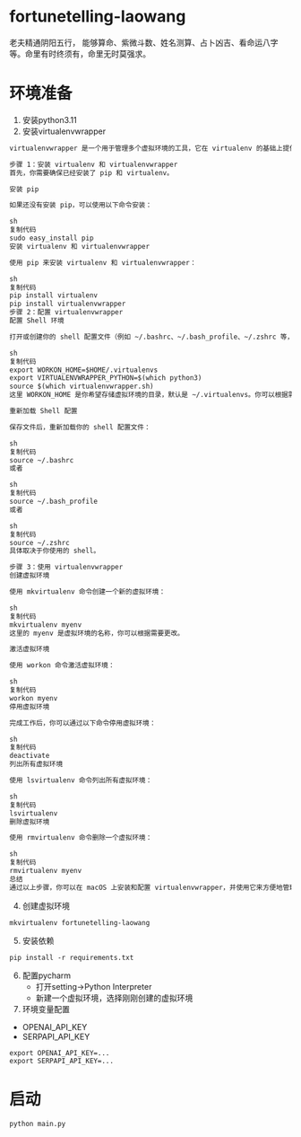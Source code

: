 # fortunetelling-laowang
老夫精通阴阳五行， 能够算命、紫微斗数、姓名测算、占卜凶吉、看命运八字等。命里有时终须有，命里无时莫强求。



# 环境准备
1. 安装python3.11
2. 安装virtualenvwrapper
```markdown
virtualenvwrapper 是一个用于管理多个虚拟环境的工具，它在 virtualenv 的基础上提供了一些便捷的功能。以下是在 macOS 上安装和配置 virtualenvwrapper 的详细步骤：

步骤 1：安装 virtualenv 和 virtualenvwrapper
首先，你需要确保已经安装了 pip 和 virtualenv。

安装 pip

如果还没有安装 pip，可以使用以下命令安装：

sh
复制代码
sudo easy_install pip
安装 virtualenv 和 virtualenvwrapper

使用 pip 来安装 virtualenv 和 virtualenvwrapper：

sh
复制代码
pip install virtualenv
pip install virtualenvwrapper
步骤 2：配置 virtualenvwrapper
配置 Shell 环境

打开或创建你的 shell 配置文件（例如 ~/.bashrc、~/.bash_profile、~/.zshrc 等，具体取决于你使用的 shell）。在文件末尾添加以下行：

sh
复制代码
export WORKON_HOME=$HOME/.virtualenvs
export VIRTUALENVWRAPPER_PYTHON=$(which python3)
source $(which virtualenvwrapper.sh)
这里 WORKON_HOME 是你希望存储虚拟环境的目录，默认是 ~/.virtualenvs。你可以根据需要更改。

重新加载 Shell 配置

保存文件后，重新加载你的 shell 配置文件：

sh
复制代码
source ~/.bashrc
或者

sh
复制代码
source ~/.bash_profile
或者

sh
复制代码
source ~/.zshrc
具体取决于你使用的 shell。

步骤 3：使用 virtualenvwrapper
创建虚拟环境

使用 mkvirtualenv 命令创建一个新的虚拟环境：

sh
复制代码
mkvirtualenv myenv
这里的 myenv 是虚拟环境的名称，你可以根据需要更改。

激活虚拟环境

使用 workon 命令激活虚拟环境：

sh
复制代码
workon myenv
停用虚拟环境

完成工作后，你可以通过以下命令停用虚拟环境：

sh
复制代码
deactivate
列出所有虚拟环境

使用 lsvirtualenv 命令列出所有虚拟环境：

sh
复制代码
lsvirtualenv
删除虚拟环境

使用 rmvirtualenv 命令删除一个虚拟环境：

sh
复制代码
rmvirtualenv myenv
总结
通过以上步骤，你可以在 macOS 上安装和配置 virtualenvwrapper，并使用它来方便地管理多个虚拟环境。virtualenvwrapper 提供了一些便捷的命令，使得创建、激活、停用和删除虚拟环境变得更加容易。
```
4. 创建虚拟环境
```shell
mkvirtualenv fortunetelling-laowang
```

5. 安装依赖
```shell
pip install -r requirements.txt
```

6. 配置pycharm
    - 打开setting->Python Interpreter
    - 新建一个虚拟环境，选择刚刚创建的虚拟环境
7. 环境变量配置
  - OPENAI_API_KEY
  - SERPAPI_API_KEY
   ```shell
   export OPENAI_API_KEY=...
   export SERPAPI_API_KEY=...
   ```

# 启动
```shell
python main.py
```